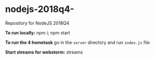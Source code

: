 # nodejs-2018q4-
Repository for NodeJS 2018Q4

**To run locally:**
npm i; 
npm start

**To run the 4 hometask**
go in the `server` directory and run `index.js` file

**Start streams for webstorm:** streams
